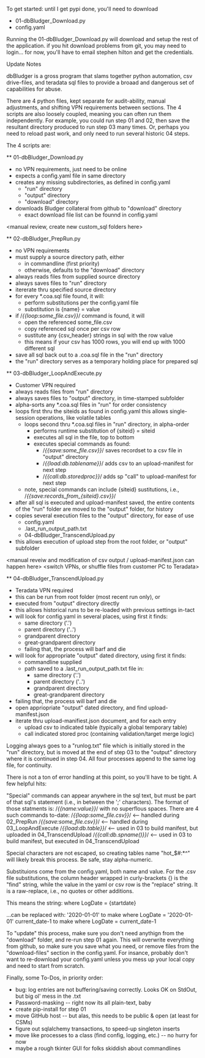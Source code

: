 
To get started:  until I get pypi done, you'll need to download
 - 01-dbBludger_Download.py
 - config.yaml

Running the 01-dbBludger_Download.py will download and setup the rest of the application.  if you hit download problems from git, you may need to login... for now, you'll have to email stephen hilton and get the credentials. 

Update Notes

dbBludger is a gross program that slams together python automation, csv drive-files, and teradata sql files to provide a broaad and dangerous set of capabilities for abuse.

There are 4 python files, kept separate for audit-ability, manual adjustments, and shifting VPN requirements between sections.  The 4 scripts are also loosely coupled, meaning you can often run them independently.  For example, you could run step 01 and 02, then save the resultant directory produced to run step 03 many times.  Or, perhaps you need to reload past work, and only need to run several historic 04 steps.  

The 4 scripts are:

** 01-dbBludger_Download.py  
 - no VPN requirements, just need to be online
 - expects a config.yaml file in same directory
 - creates any missing subdirectories, as defined in config.yaml
   - "run" directory
   - "output" directory
   - "download" directory
 - downloads Bludger collateral from github to "download" directory
   - exact download file list can be founnd in config.yaml
   
<manual review, create new custom_sql folders here>
 
** 02-dbBludger_PrepRun.py
 - no VPN requirements 
 - must supply a source directory path, either
   - in commandline (first priority)
   - otherwise, defaults to the "download" directory
 - always reads files from supplied source directory
 - always saves files to "run" directory
 - itererate thru specified source directory
 - for every *.coa.sql file found, it will:
   - perform substitutions per the config.yaml file
   - substitution is {name} = value
 - if /*{{loop:some_file.csv}}*/ command is found, it will 
   - open the referenced some_file.csv
   - copy referenced sql once per csv row
   - sustitute any {csv_header} strings in sql with the row value
   - this means if your csv has 1000 rows, you will end up with 1000 different sql
 - save all sql back out to a .coa.sql file in the "run" directory
 - the "run" directory serves as a temporary holding place for prepared sql
 
<manual reveiw and modification of sql can happen here>

** 03-dbBludger_LoopAndExecute.py
 - Customer VPN required
 - always reads files from "run" directory
 - always saves files to "output" directory, in time-stamped subfolder
 - alpha-sorts any *.coa.sql files in "run" for order consistency
 - loops first thru the siteids as found in config.yaml
   this allows single-session operations, like volatile tables
   - loops second thru *.coa.sql files in "run" directory, in alpha-order
     - performs runtime substitution of {siteid} = siteid
     - executes all sql in the file, top to bottom
     - executes special commands as found:
       - /*{{save:some_file.csv}}*/  saves recordset to a csv file in "output" directory
       - /*{{load:db.tablename}}*/   adds csv to an upload-manifest for next step
       - /*{{call:db.storedproc}}*/  adds sp "call" to upload-manifest for next step
    - note, special commands can include {siteid} sustitutions, i.e.,
      /*{{save:records_from_{siteid}.csv}}*/ 
 - after all sql is executed and upload-manifest saved, the entire
   contents of the "run" folder are moved to the "output" folder, for history
 - copies several execution files to the "output" directory, for ease of use
   - config.yaml 
   - .last_run_output_path.txt
   - 04-dbBludger_TranscendUpload.py 
 - this allows execution of upload step from the root folder, or "output" subfolder
 
<manual reveiw and modification of csv output / upload-manifest.json can happen here>
<switch VPNs, or shuffle files from customer PC to Teradata>
 
** 04-dbBludger_TranscendUpload.py
 - Teradata VPN required
 - this can be run from root folder (most recent run only), or
 - executed from "output" directory directly
 - this allows historical runs to be re-loaded with previous settings in-tact
 - will look for config.yaml in several places, using first it finds: 
    - same directory ('.')
    - parent directory ('..')
    - grandparent directory
    - great-grandparent directory
    - failing that, the process will barf and die
 - will look for appropriate "output" dated directory, using first it finds:
   - commandline supplied
   - path saved to a .last_run_output_path.txt file in:
      - same directory ('.')
      - parent directory ('..')
      - grandparent directory
      - great-grandparent directory
  - failing that, the process will barf and die
  - open appriopriate "output" dated directory, and find upload-manifest.json
  - iterate thru upload-manifiest.json document, and for each entry
    - upload csv to indicated table (typically a global temporary table)
    - call indicated stored proc (containing validation/target merge logic)


Logging always goes to a "runlog.txt" file which is initially stored in the "run" directory, but is moved at the end of step 03 to the  "output" directory where it is continued in step 04.   All four processes append to the same log file, for continuity.

There is not a ton of error handling at this point, so you'll have to be tight.  A  few helpful hits:

"Special" commands can appear anywhere in the sql text, but must be part of that sql's statement (i.e., in between the ';' characters).   The format of those statments  is: /*{{name:value}}*/  with no superflous spaces.  There are 4 such commands to-date:
  /*{{loop:some_file.csv}}*/    <-- handled during 02_PrepRun
  /*{{save:some_file.csv}}*/    <-- handled during 03_LoopAndExecute
  /*{{load:db.table}}*/         <-- used in 03 to build manifest, but uploaded in 04_TranscendUpload
  /*{{call:db.spname()}}*/      <-- used in 03 to build manifest, but executed in 04_TranscendUpload

Special characters are not escaped, so creating tables name "hot_$#:*^" will likely break this process.  Be safe, stay alpha-numeric.

Substituions come from the config.yaml, both name and value.  For the .csv file substitutions, the column header wrapped in curly-brackets {} is the "find" string, while the value in the yaml or csv row is the "replace" string.  It is a raw-replace, i.e., no quotes or other additions.  

This means the string:
   where LogDate = {startdate}

...can be replaced with:
   '2020-01-01'      to  make       where LogDate = '2020-01-01'
   current_date-1    to  make       where LogDate = current_date-1


To "update" this process, make sure you don't need anythign from the "download" folder, and re-run step 01 again.  This will overwrite everything from github, so make sure you save what you need, or remove files from the "download-files" section in the config.yaml.   For insance, probably don't want to re-download your config.yaml unless you mess up your local copy and need to start from scratch.


Finally, some To-Dos, in priority order:
 - bug: log entries are not buffering/saving correctly.  Looks OK on StdOut, but big ol' mess in the .txt
 - Password-masking -- right now its all plain-text, baby
 - create pip-install for step 01 
 - move GitHub host -- but alas, this needs to be public & open (at least for CSMs)
 - figure out sqlalchemy transactions, to speed-up singleton inserts
 - move like processes to a class (find config, logging, etc.) -- no hurry for now
 - maybe a rough tkinter GUI for folks skiddish about commandlines
